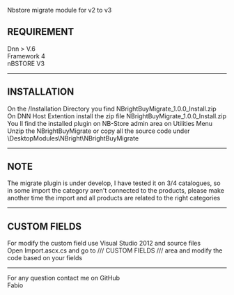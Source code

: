 Nbstore migrate module for v2 to v3

<h2>REQUIREMENT</h2>
Dnn > V.6<br/>
Framework 4<br/>
nBSTORE V3<br/>
<hr/>
<h2>INSTALLATION</h2>
On the /Installation Directory you find NBrightBuyMigrate_1.0.0_Install.zip<br/>
On DNN Host Extention install the zip file NBrightBuyMigrate_1.0.0_Install.zip<br/>
You ll find the installed plugin on NB-Store admin area on Utilities Menu<br/>
Unzip the NBrightBuyMigrate or copy all the source code under \DesktopModules\NBright\NBrightBuyMigrate<br/>
<hr/>
<h2>NOTE</h2>
The migrate plugin is under develop, I have tested it on 3/4 catalogues, so in some import the category aren't connected to the products, please make another time the import and all products are related to the right categories
<hr/>
<h2>CUSTOM FIELDS</h2>
For modify the custom field use Visual Studio 2012 and source files<br/>
Open Import.ascx.cs and go to /// CUSTOM FIELDS /// area and modify the code based on your fields<br/>
<hr/>
For any question contact me on GitHub<br/>
Fabio

